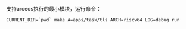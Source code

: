 支持arceos执行的最小模块，运行命令：

```shell
CURRENT_DIR=`pwd` make A=apps/task/tls ARCH=riscv64 LOG=debug run 
```

